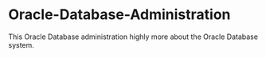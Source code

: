 # Oracle-Database-Administration
This Oracle Database administration highly  more about the Oracle Database system.
